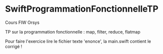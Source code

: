 # SwiftProgrammationFonctionnelleTP

Cours FIW Orsys

TP sur la programmation fonctionnelle : map, filter, reduce, flatmap

Pour faire l'exercice lire le fichier texte 'enonce', la main.swift contient le corrigé !

